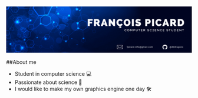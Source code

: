 ![Banner](https://raw.githubusercontent.com/d2dragono/d2dragono/main/github_banniere.gif)

##About me

- Student in computer science 💻
- Passionate about science 🧪
- I would like to make my own graphics engine one day 🛠
